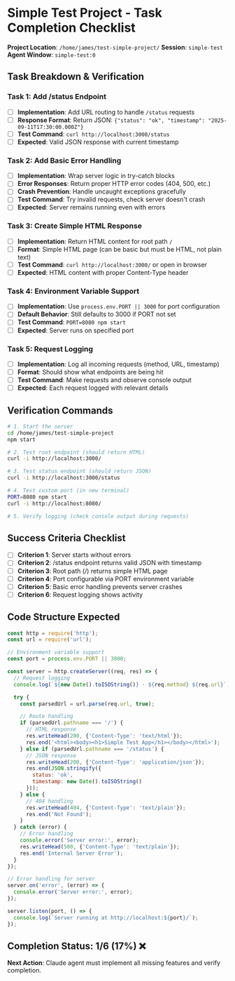 # Simple Test Project - Task Completion Checklist

**Project Location**: `/home/james/test-simple-project/`
**Session**: `simple-test`
**Agent Window**: `simple-test:0`

## Task Breakdown & Verification

### Task 1: Add /status Endpoint
- [ ] **Implementation**: Add URL routing to handle `/status` requests
- [ ] **Response Format**: Return JSON: `{"status": "ok", "timestamp": "2025-09-11T17:30:00.000Z"}`
- [ ] **Test Command**: `curl http://localhost:3000/status`
- [ ] **Expected**: Valid JSON response with current timestamp

### Task 2: Add Basic Error Handling
- [ ] **Implementation**: Wrap server logic in try-catch blocks
- [ ] **Error Responses**: Return proper HTTP error codes (404, 500, etc.)
- [ ] **Crash Prevention**: Handle uncaught exceptions gracefully
- [ ] **Test Command**: Try invalid requests, check server doesn't crash
- [ ] **Expected**: Server remains running even with errors

### Task 3: Create Simple HTML Response
- [ ] **Implementation**: Return HTML content for root path `/`
- [ ] **Format**: Simple HTML page (can be basic but must be HTML, not plain text)
- [ ] **Test Command**: `curl http://localhost:3000/` or open in browser
- [ ] **Expected**: HTML content with proper Content-Type header

### Task 4: Environment Variable Support
- [ ] **Implementation**: Use `process.env.PORT || 3000` for port configuration
- [ ] **Default Behavior**: Still defaults to 3000 if PORT not set
- [ ] **Test Command**: `PORT=8080 npm start`
- [ ] **Expected**: Server runs on specified port

### Task 5: Request Logging
- [ ] **Implementation**: Log all incoming requests (method, URL, timestamp)
- [ ] **Format**: Should show what endpoints are being hit
- [ ] **Test Command**: Make requests and observe console output
- [ ] **Expected**: Each request logged with relevant details

## Verification Commands

```bash
# 1. Start the server
cd /home/james/test-simple-project
npm start

# 2. Test root endpoint (should return HTML)
curl -i http://localhost:3000/

# 3. Test status endpoint (should return JSON)
curl -i http://localhost:3000/status

# 4. Test custom port (in new terminal)
PORT=8080 npm start
curl -i http://localhost:8080/

# 5. Verify logging (check console output during requests)
```

## Success Criteria Checklist

- [ ] **Criterion 1**: Server starts without errors
- [ ] **Criterion 2**: /status endpoint returns valid JSON with timestamp
- [ ] **Criterion 3**: Root path (/) returns simple HTML page
- [ ] **Criterion 4**: Port configurable via PORT environment variable
- [ ] **Criterion 5**: Basic error handling prevents server crashes
- [ ] **Criterion 6**: Request logging shows activity

## Code Structure Expected

```javascript
const http = require('http');
const url = require('url');

// Environment variable support
const port = process.env.PORT || 3000;

const server = http.createServer((req, res) => {
  // Request logging
  console.log(`${new Date().toISOString()} - ${req.method} ${req.url}`);

  try {
    const parsedUrl = url.parse(req.url, true);

    // Route handling
    if (parsedUrl.pathname === '/') {
      // HTML response
      res.writeHead(200, {'Content-Type': 'text/html'});
      res.end('<html><body><h1>Simple Test App</h1></body></html>');
    } else if (parsedUrl.pathname === '/status') {
      // JSON response
      res.writeHead(200, {'Content-Type': 'application/json'});
      res.end(JSON.stringify({
        status: 'ok',
        timestamp: new Date().toISOString()
      }));
    } else {
      // 404 handling
      res.writeHead(404, {'Content-Type': 'text/plain'});
      res.end('Not Found');
    }
  } catch (error) {
    // Error handling
    console.error('Server error:', error);
    res.writeHead(500, {'Content-Type': 'text/plain'});
    res.end('Internal Server Error');
  }
});

// Error handling for server
server.on('error', (error) => {
  console.error('Server error:', error);
});

server.listen(port, () => {
  console.log(`Server running at http://localhost:${port}/`);
});
```

## Completion Status: 1/6 (17%) ❌

**Next Action**: Claude agent must implement all missing features and verify completion.